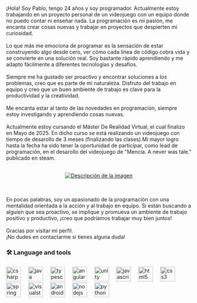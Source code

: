 <div align="center">
 
</div>

###

<p align="left">¡Hola! Soy Pablo, tengo 24 años y soy programador. Actualmente estoy trabajando en un proyecto personal de un videojuego con un equipo donde no puedo contar ni enseñar nada. La programación es mi pasión, me encanta crear cosas nuevas y trabajar en proyectos que despierten mi curiosidad.<br><br>Lo que más me emociona de programar es la sensación de estar construyendo algo desde cero, ver cómo cada línea de código cobra vida y se convierte en una solución real. Soy bastante rápido aprendiendo y me adapto fácilmente a diferentes tecnologías y desafíos.<br><br>Siempre me ha gustado ser proactivo y encontrar soluciones a los problemas, creo que es parte de mi naturaleza. Disfruto del trabajo en equipo y creo que un buen ambiente de trabajo es clave para la productividad y la creatividad.<br><br>Me encanta estar al tanto de las novedades en programación, siempre estoy investigando y aprendiendo cosas nuevas.<br><br>Actualmente estoy cursando el Máster De Realidad Virtual, el cual finalizo en Mayo de 2025. En dicho curso se está realizando un videojuego con tiempo de desarollo de 3 meses (finalizando las clases).Mi mayor logro hasta la fecha ha sido tener la oportunidad de participar, como lead de programación, en el desarollo del videojuego de "Mencia. A never was tale." publicado en steam.<br><br>

<div align="center">
  <a href="https://store.steampowered.com/app/2392660/Mencia_A_never_was_tale/">
    <img src="https://shared.cloudflare.steamstatic.com/store_item_assets/steam/apps/2392660/header.jpg?t=1688542658" alt="Descripción de la imagen">
  </a>
</div>
 
 <br><br>En pocas palabras, soy un apasionado de la programación con una mentalidad orientada a la acción y al trabajo en equipo. Si están buscando a alguien que sea proactivo, se implique y promueva un ambiente de trabajo positivo y productivo, ¡creo que podríamos trabajar muy bien juntos!<br><br>Gracias por visitar mi perfil. <br>¡No dudes en contactarme si tienes alguna duda!</p>

###

<h3 align="left">🛠 Language and tools</h3>

###

<div align="left">
  <img src="https://cdn.jsdelivr.net/gh/devicons/devicon/icons/csharp/csharp-original.svg" height="40" alt="csharp logo"  />
  <img width="12" />
  <img src="https://cdn.jsdelivr.net/gh/devicons/devicon/icons/java/java-original.svg" height="40" alt="java logo"  />
  <img width="12" />
  <img src="https://cdn.jsdelivr.net/gh/devicons/devicon/icons/typescript/typescript-original.svg" height="40" alt="typescript logo"  />
  <img width="12" />
  <img src="https://cdn.jsdelivr.net/gh/devicons/devicon/icons/angularjs/angularjs-original.svg" height="40" alt="angularjs logo"  />
  <img width="12" />
  <img src="https://cdn.jsdelivr.net/gh/devicons/devicon/icons/unity/unity-original.svg" height="40" alt="unity logo"  />
  <img width="12" />
  <img src="https://cdn.jsdelivr.net/gh/devicons/devicon/icons/javascript/javascript-original.svg" height="40" alt="javascript logo"  />
  <img width="12" />
  <img src="https://cdn.jsdelivr.net/gh/devicons/devicon/icons/html5/html5-original.svg" height="40" alt="html5 logo"  />
  <img width="12" />
  <img src="https://cdn.jsdelivr.net/gh/devicons/devicon/icons/css3/css3-original.svg" height="40" alt="css3 logo"  />
  <img width="12" />
  <img src="https://cdn.jsdelivr.net/gh/devicons/devicon/icons/spring/spring-original.svg" height="40" alt="spring logo"  />
  <img width="12" />
  <img src="https://cdn.jsdelivr.net/gh/devicons/devicon/icons/visualstudio/visualstudio-plain.svg" height="40" alt="visualstudio logo"  />
  <img width="12" />
  <img src="https://cdn.jsdelivr.net/gh/devicons/devicon/icons/androidstudio/androidstudio-original.svg" height="40" alt="androidstudio logo"  />
  <img width="12" />
  <img src="https://cdn.jsdelivr.net/gh/devicons/devicon/icons/nodejs/nodejs-original.svg" height="40" alt="nodejs logo"  />
  <img width="12" />
  <img src="https://cdn.jsdelivr.net/gh/devicons/devicon/icons/python/python-original.svg" height="40" alt="python logo"  />
</div>

###


###
